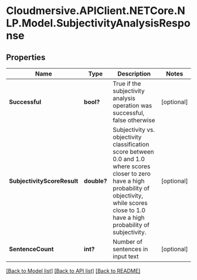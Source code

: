# Cloudmersive.APIClient.NETCore.NLP.Model.SubjectivityAnalysisResponse
## Properties

Name | Type | Description | Notes
------------ | ------------- | ------------- | -------------
**Successful** | **bool?** | True if the subjectivity analysis operation was successful, false otherwise | [optional] 
**SubjectivityScoreResult** | **double?** | Subjectivity vs. objectivity classification score between 0.0 and 1.0 where scores closer to zero have a high probability of objectivity, while scores close to 1.0 have a high probability of subjectivity. | [optional] 
**SentenceCount** | **int?** | Number of sentences in input text | [optional] 

[[Back to Model list]](../README.md#documentation-for-models) [[Back to API list]](../README.md#documentation-for-api-endpoints) [[Back to README]](../README.md)

